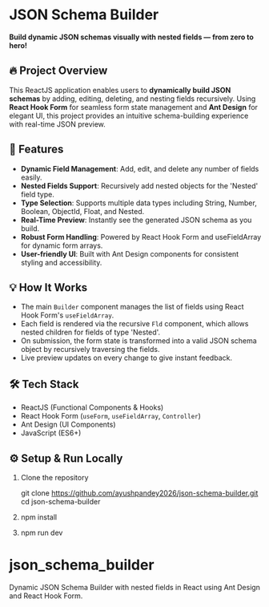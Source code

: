 # JSON Schema Builder 

**Build dynamic JSON schemas visually with nested fields — from zero to hero!**


## 🔥 Project Overview

This ReactJS application enables users to **dynamically build JSON schemas** by adding, editing, deleting, and nesting fields recursively. Using **React Hook Form** for seamless form state management and **Ant Design** for elegant UI, this project provides an intuitive schema-building experience with real-time JSON preview.


## 🚀 Features

- **Dynamic Field Management**: Add, edit, and delete any number of fields easily.
- **Nested Fields Support**: Recursively add nested objects for the 'Nested' field type.
- **Type Selection**: Supports multiple data types including String, Number, Boolean, ObjectId, Float, and Nested.
- **Real-Time Preview**: Instantly see the generated JSON schema as you build.
- **Robust Form Handling**: Powered by React Hook Form and useFieldArray for dynamic form arrays.
- **User-friendly UI**: Built with Ant Design components for consistent styling and accessibility.


## 💡 How It Works

- The main `Builder` component manages the list of fields using React Hook Form's `useFieldArray`.
- Each field is rendered via the recursive `Fld` component, which allows nested children for fields of type 'Nested'.
- On submission, the form state is transformed into a valid JSON schema object by recursively traversing the fields.
- Live preview updates on every change to give instant feedback.


## 🛠 Tech Stack

- ReactJS (Functional Components & Hooks)
- React Hook Form (`useForm`, `useFieldArray`, `Controller`)
- Ant Design (UI Components)
- JavaScript (ES6+)


## ⚙️ Setup & Run Locally

1. Clone the repository  
   
   git clone https://github.com/ayushpandey2026/json-schema-builder.git
   cd json-schema-builder

2. npm install
   
3. npm run dev

# json_schema_builder
Dynamic JSON Schema Builder with nested fields in React using Ant Design and React Hook Form.
